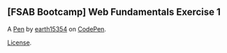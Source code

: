 [FSAB Bootcamp] Web Fundamentals Exercise 1
-------------------------------------------


A [Pen](https://codepen.io/earth15354/pen/RwjLgyj) by [earth15354](https://codepen.io/earth15354) on [CodePen](https://codepen.io).

[License](https://codepen.io/license/pen/RwjLgyj).